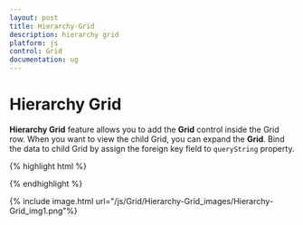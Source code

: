 ```yaml
---
layout: post
title: Hierarchy-Grid
description: hierarchy grid
platform: js
control: Grid
documentation: ug
---
```


# Hierarchy Grid

**Hierarchy Grid** feature allows you to add the **Grid** control inside the Grid row. When you want to view the child Grid, you can expand the **Grid**. Bind the data to child Grid by assign the foreign key field to `queryString` property.

{% highlight html %}

<div id="Grid"></div>
<script type="text/javascript">
  $(function () {
      // the datasource "window.employeeView" is referred from jsondata.min.js
      var data = ej.DataManager(window.employeeView).executeLocal(ej.Query().take(9));
      var dataManger = ej.DataManager({
          url: "http://mvc.syncfusion.com/Services/Northwnd.svc/Orders/"
      });
  
      var dataManger2 = ej.DataManager({
          url: "http://mvc.syncfusion.com/Services/Northwnd.svc/Customers/"
      });
  
      $("#Grid").ejGrid({
          dataSource: data,
          allowPaging: true,
          allowSorting: true,
          columns: ["EmployeeID", "FirstName", "Title", "City", "Country"],
          childGrid: {
              dataSource: dataManger,
              queryString: "EmployeeID",
              allowPaging: true,
              columns: ["OrderID", "ShipCity", "Freight", "ShipName"],
              childGrid: {
                  dataSource: dataManger2,
                  queryString: "CustomerID",
                  columns: ["CustomerID", "Phone", "Address", "Country"],
              },
          },
      });
  });
  
</script>


{% endhighlight %}



{% include image.html url="/js/Grid/Hierarchy-Grid_images/Hierarchy-Grid_img1.png"%}

